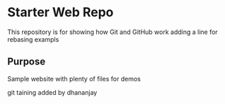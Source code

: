 # Starter Web Repo

This repository is for showing how Git and GitHub work
adding a line for rebasing exampls
## Purpose

Sample website with plenty of files for demos

git taining added by dhananjay